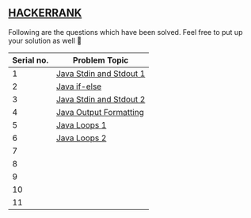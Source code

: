 <h2><a href="https://www.hackerrank.com/">HACKERRANK</a></h2>
<p>Following are the questions which have been solved. Feel free to put up your solution as well 🙂</p>

| Serial no. | <b>Problem Topic</b> |
| --- | --- |  
| 1 | <a href="https://github.com/Swarzinium-369/Java-Everyday/blob/main/1-Everyday-Java-qa/1-Hackerrank%20qa/1-Java%20stdin%20and%20stdout.java">Java Stdin and Stdout 1</a> |
| 2 | <a href="https://github.com/Swarzinium-369/Java-Everyday/blob/main/1-Everyday-Java-qa/1-Hackerrank%20qa/1-Java(Basic)/2-Java%20If-else.java">Java if-else</a> |
| 3 | <a href="https://github.com/Swarzinium-369/Java-Everyday/blob/main/1-Everyday-Java-qa/1-Hackerrank%20qa/1-Java(Basic)/3-Java%20Stdin%20and%20Stdout%202.java">Java Stdin and Stdout 2</a> |
| 4 | <a href="https://github.com/Swarzinium-369/Java-Everyday/blob/main/1-Everyday-Java-qa/1-Hackerrank%20qa/1-Java(Basic)/4-Java%20output%20formatting.java">Java Output Formatting</a> |
| 5 | <a href="https://github.com/Swarzinium-369/Java-Everyday/blob/main/1-Everyday-Java-qa/1-Hackerrank%20qa/1-Java(Basic)/5-Java%20Loops%201.java">Java Loops 1</a> |
| 6 | <a href="https://github.com/Swarzinium-369/Java-Everyday/blob/main/1-Everyday-Java-qa/1-Hackerrank%20qa/1-Java(Basic)/6-Java%20Loops%20II.java">Java Loops 2</a> |
| 7 |  |
| 8 |  |
| 9 |  |
| 10 |  |
| 11 |  |
